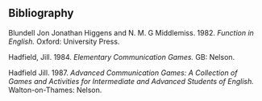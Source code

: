 ## Bibliography

Blundell Jon Jonathan Higgens and N. M. G Middlemiss. 1982. *Function in English.* Oxford: University Press.

Hadfield, Jill. 1984. *Elementary Communication Games.* GB: Nelson.

Hadfield Jill. 1987. *Advanced Communication Games: A Collection of Games and Activities for Intermediate and Advanced Students of English.* Walton-on-Thames: Nelson.

